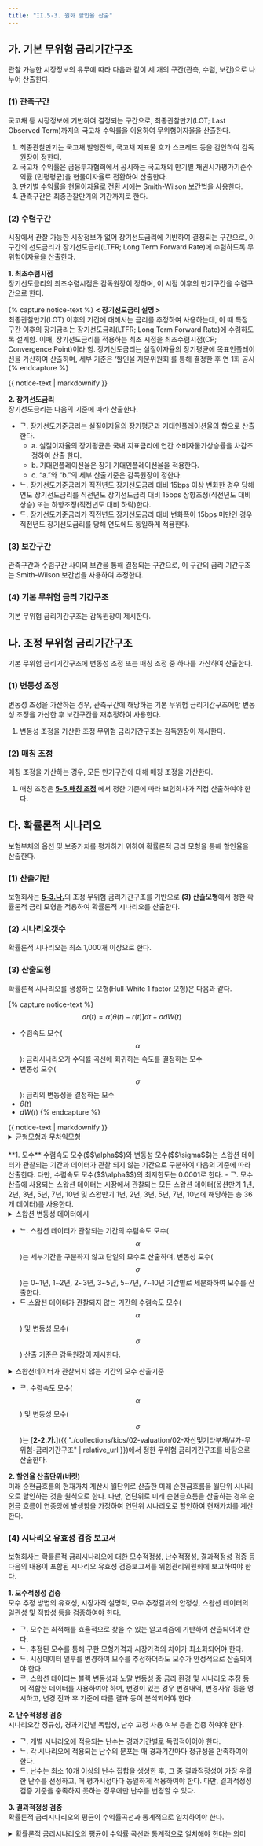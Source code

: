 ```yaml
---
title: "II.5-3. 원화 할인율 산출"
---
```


## 가. 기본 무위험 금리기간구조
관찰 가능한 시장정보의 유무에 따라 다음과 같이 세 개의 구간(관측, 수렴, 보간)으로 나누어 산출한다.

### (1) 관측구간
국고채 등 시장정보에 기반하여 결정되는 구간으로, 최종관찰만기(LOT; Last Observed Term)까지의 국고채 수익률을 이용하여 무위험이자율을 산출한다.
1. 최종관찰만기는 국고채 발행잔액, 국고채 지표물 호가 스프레드 등을 감안하여 감독원장이 정한다.
2. 국고채 수익률은 금융투자협회에서 공시하는 국고채의 만기별 채권시가평가기준수익률 (민평평균)을 현물이자율로 전환하여 산출한다.
3. 만기별 수익률을 현물이자율로 전환 시에는 Smith-Wilson 보간법을 사용한다.
4. 관측구간은 최종관찰만기의 기간까지로 한다.

### (2) 수렴구간
시장에서 관찰 가능한 시장정보가 없어 장기선도금리에 기반하여 결정되는 구간으로, 이 구간의 선도금리가 장기선도금리(LTFR; Long Term Forward Rate)에 수렴하도록 무위험이자율을 산출한다.

**1. 최초수렴시점**  
장기선도금리의 최초수렴시점은 감독원장이 정하며, 이 시점 이후의 만기구간을 수렴구간으로 한다.

{% capture notice-text %}
**< 장기선도금리 설명 >**  
최종관찰만기(LOT) 이후의 기간에 대해서는 금리를 추정하여 사용하는데, 이 때 특정 구간 이후의 장기금리는 장기선도금리(LTFR; Long Term Forward Rate)에 수렴하도록 설계함. 이때, 장기선도금리를 적용하는 최초 시점을 최초수렴시점(CP; Convergence Point)이라 함. 장기선도금리는 실질이자율의 장기평균에 목표인플레이션을 가산하여 산출하며, 세부 기준은 ‘할인율 자문위원회’를 통해 결정한 후 연 1회 공시
{% endcapture %}
<div class="notice">
  {{ notice-text | markdownify }}
</div>

**2. 장기선도금리**  
장기선도금리는 다음의 기준에 따라 산출한다.
- ᄀ. 장기선도기준금리는 실질이자율의 장기평균과 기대인플레이션율의 합으로 산출한다.
  - a. 실질이자율의 장기평균은 국내 지표금리에 연간 소비자물가상승률을 차감조정하여 산출 한다.
  - b. 기대인플레이션율은 장기 기대인플레이션율을 적용한다.
  - c. “a.”와 “b.”의 세부 산출기준은 감독원장이 정한다.
- ᄂ. 장기선도기준금리가 직전년도 장기선도금리 대비 15bps 이상 변화한 경우 당해연도 장기선도금리를 직전년도 장기선도금리 대비 15bps 상향조정(직전년도 대비 상승) 또는 하향조정(직전년도 대비 하락)한다.
- ᄃ. 장기선도기준금리가 직전년도 장기선도금리 대비 변화폭이 15bps 미만인 경우 직전년도 장기선도금리를 당해 연도에도 동일하게 적용한다.

### (3) 보간구간
관측구간과 수렴구간 사이의 보간을 통해 결정되는 구간으로, 이 구간의 금리 기간구조는 Smith-Wilson 보간법을 사용하여 추정한다.
### (4) 기본 무위험 금리 기간구조
기본 무위험 금리기간구조는 감독원장이 제시한다.

## 나. 조정 무위험 금리기간구조
기본 무위험 금리기간구조에 변동성 조정 또는 매칭 조정 중 하나를 가산하여 산출한다.
### (1) 변동성 조정
변동성 조정을 가산하는 경우, 관측구간에 해당하는 기본 무위험 금리기간구조에만 변동성 조정을 가산한 후 보간구간을 재추정하여 사용한다.
1. 변동성 조정을 가산한 조정 무위험 금리기간구조는 감독원장이 제시한다.

### (2) 매칭 조정
매칭 조정을 가산하는 경우, 모든 만기구간에 대해 매칭 조정을 가산한다.
1. 매칭 조정은 [**5-5.매칭 조정**](#5-5-매칭-조정matching-adjustment) 에서 정한 기준에 따라 보험회사가 직접 산출하여야 한다.

## 다. 확률론적 시나리오
보험부채의 옵션 및 보증가치를 평가하기 위하여 확률론적 금리 모형을 통해 할인율을 산출한다.
### (1) 산출기반
보험회사는 [**5-3.나.**](#나-조정-무위험-금리기간구조)의 조정 무위험 금리기간구조를 기반으로 **(3) 산출모형**에서 정한 확률론적 금리 모형을 적용하여 확률론적 시나리오를 산출한다.
### (2) 시나리오갯수
확률론적 시나리오는 최소 1,000개 이상으로 한다.
### (3) 산출모형
확률론적 시나리오를 생성하는 모형(Hull-White 1 factor 모형)은 다음과 같다.  

{% capture notice-text %}
$$dr(t) = \alpha[\theta(t)-r(t)]dt + \sigma dW(t)$$

- 수렴속도 모수($$\alpha$$): 금리시나리오가 수익률 곡선에 회귀하는 속도를 결정하는 모수
- 변동성 모수($$\sigma$$): 금리의 변동성을 결정하는 모수
- $\theta(t)$
- $dW(t)$
{% endcapture %}
<div class="notice">
  {{ notice-text | markdownify }}
</div>

<details>
  <summary>균형모형과 무차익모형</summary>
  <div markdown="1">
  {% capture notice-2 %}
  - **균형모형(Equilibrium Model)** : 과거 금리변화를 설명할 수 있는 모형(Vasicek 모형 등)
  - **무차익모형(No-arbitrage Model)** : 현재 시장에서 관찰되는 채권 가격을 설명할 수 있는 모형(Hull-White 모형, Black-Karasinski 모형 등)
- 감독당국은 보험회사 간 비교가능성 확보를 위해 시나리오 산출 모형으로 Hull-White 1 factor 모형을 제시하고 있으며, 다른 금리 모형은 원칙적으로 허용하지 않음
    - Hull-White 1 factor 모형은 무차익모형이며 스왑션 변동성 데이터를 기반으로 수렴속도 모수($$\alpha$$) 및 변동성 모수($$\sigma$$)를 추정하여 시나리오를 생성
  {% endcapture %}

  <div class="notice">
    {{ notice-2 | markdownify }}
  </div>

  </div>
</details>

<br>
**1. 모수**  
수렴속도 모수($$\alpha$$)와 변동성 모수($$\sigma$$)는 스왑션 데이터가 관찰되는 기간과 데이터가 관찰 되지 않는 기간으로 구분하여 다음의 기준에 따라 산출한다. 다만, 수렴속도 모수($$\alpha$$)의 최저한도는 0.0001로 한다.
- ᄀ. 모수 산출에 사용되는 스왑션 데이터는 시장에서 관찰되는 모든 스왑션 데이터(옵션만기 1년, 2년, 3년, 5년, 7년, 10년 및 스왑만기 1년, 2년, 3년, 5년, 7년, 10년에 해당하는 총 36개 데이터)를 사용한다.

<details>
  <summary>스왑션 변동성 데이터예시</summary>
  <div markdown="1">

  {% capture notice-3 %}
- 모수 산출에 사용되는 스왑션 변동성은 시장에서 관찰되는 모든 데이터(총 36개)<sup>1)</sup>를 사용 하는 것이 원칙.
- <sub> **1)**(옵션만기x스왑만기) : (1x1), (1x2), (1x3), (1x5), ..., (10x5), (10x7), (10x10), 총 36개</sub>
- 모수 추정 시 옵션, 스왑만기가 일치하는 데이터만 활용(예시: 1x1, 2,x2, 3x3, 5x5, 7x7, 10x10, 총 6개)하여 최적해를 계산한다면 이는 기준 위반에 해당
  {% endcapture %}

  <div class="notice">
    {{ notice-3 | markdownify }}
  </div>

  </div>
</details>

- ᄂ. 스왑션 데이터가 관찰되는 기간의 수렴속도 모수($$\alpha$$)는 세부기간을 구분하지 않고 단일의 모수로 산출하며, 변동성 모수($$\sigma$$)는 0~1년, 1~2년, 2~3년, 3~5년, 5~7년, 7~10년 기간별로 세분화하여 모수를 산출한다.
- ᄃ.스왑션 데이터가 관찰되지 않는 기간의 수렴속도 모수($$\alpha$$) 및 변동성 모수($$\sigma$$) 산출 기준은 감독원장이 제시한다.

<details>
  <summary>스왑션데이터가 관찰되지 않는 기간의 모수 산출기준</summary>
  <div markdown="1">

  {% capture notice-4 %}

- 스왑션데이터가 관찰되지 않는 기간의 모수(장기 모수) 산출기준은 매분기 감독원 홈페이 지를 통해 공시 (예시: 최근 120개월 치 모수 산출결과의 단순평균 값)
- K-ICS 영향평가 시에는 최근 36개월 단순평균 값을 사용해왔으나, 확률론적 시나리오의 ‘결과 적정성 검증’ 기준(마팅게일 테스트)을 통과하지 못하는 경우가 발생할 수 있어 시장 상황에 따라 변경 가능하도록 기준을 유연하게 운영
- 장기모수의 산출기준으로 최근 산출결과의 단순평균 값을 사용하는 것은 시장 가격을 가장 잘 복원하는 방안이며, 이는 과거 연구용역을 통해 검토된 사항임
  - 장기 모수는 확률론적 시나리오 산출 결과에 큰 영향을 끼치므로, 회사가 임의의 값으로 고정하는 등의 임의성을 허용하지 않음
  {% endcapture %}

  <div class="notice">
    {{ notice-4 | markdownify }}
  </div>

  </div>
</details>

- ᄅ. 수렴속도 모수($$\alpha$$) 및 변동성 모수($$\sigma$$)는 [**2-2.가.**]({{ "./collections/kics/02-valuation/02-자산및기타부채/#가-무위험-금리기간구조" | relative_url }})에서 정한 무위험 금리기간구조를 바탕으로 산출한다.



**2. 할인율 산출단위(버킷)**  
미래 순현금흐름의 현재가치 계산시 월단위로 산출한 미래 순현금흐름을 월단위 시나리오로 할인하는 것을 원칙으로 한다. 다만, 연단위로 미래 순현금흐름을 산출하는 경우 순현금 흐름이 연중앙에 발생함을 가정하여 연단위 시나리오로 할인하여 현재가치를 계산한다.

### (4) 시나리오 유효성 검증 보고서
보험회사는 확률론적 금리시나리오에 대한 모수적정성, 난수적정성, 결과적정성 검증 등 다음의 내용이 포함된 시나리오 유효성 검증보고서를 위험관리위원회에 보고하여야 한다.

**1. 모수적정성 검증**  
모수 추정 방법의 유효성, 시장가격 설명력, 모수 추정결과의 안정성, 스왑션 데이터의 일관성 및 적합성 등을 검증하여야 한다.
- ᄀ. 모수는 최적해를 효율적으로 찾을 수 있는 알고리즘에 기반하여 산출되어야 한다.
- ᄂ. 추정된 모수를 통해 구한 모형가격과 시장가격의 차이가 최소화되어야 한다.
- ᄃ. 시장데이터 일부를 변경하여 모수를 추정하더라도 모수가 안정적으로 산출되어야 한다.
- ᄅ. 스왑션 데이터는 블랙 변동성과 노말 변동성 중 금리 환경 및 시나리오 추정 등에 적합한 데이터를 사용하여야 하며, 변경이 있는 경우 변경내역, 변경사유 등을 명시하고, 변경 전과 후 기준에 따른 결과 등이 분석되어야 한다.

**2. 난수적정성 검증**  
시나리오간 정규성, 경과기간별 독립성, 난수 고정 사용 여부 등을 검증 하여야 한다.
- ᄀ. 개별 시나리오에 적용되는 난수는 경과기간별로 독립적이어야 한다.
- ᄂ. 각 시나리오에 적용되는 난수의 분포는 매 경과기간마다 정규성을 만족하여야 한다.
- ᄃ. 난수는 최소 10개 이상의 난수 집합을 생성한 후, 그 중 결과적정성이 가장 우월한 난수를 선정하고, 매 평가시점마다 동일하게 적용하여야 한다. 다만, 결과적정성 검증 기준을 충족하지 못하는 경우에만 난수를 변경할 수 있다.

**3. 결과적정성 검증**  
확률론적 금리시나리오의 평균이 수익률곡선과 통계적으로 일치하여야 한다.

<details>
  <summary>확률론적 금리시나리오의 평균이 수익률 곡선과 통계적으로 일치해야 한다는 의미</summary>
  <div markdown="1">

  {% capture notice-5 %}
**(마팅게일 테스트)** 미래 현금흐름의 현가가 정규분포를 따른다는 가정 하에 시나리오별 무이표채 현가의 평균이 수익률곡선의 무이표채 현가와 95% 신뢰수준에서 일치하여야 함
- 미국(SOA)과 독일(DAV) 계리사회에서는 마팅게일 테스트를 95% 신뢰수준 하에서 실시 하도록 권고(SOA, Economic Scenatio Generators : A Practical Guide, 2016. DAV, Exemplary calibration and validation of the ESG in the BSM, 2020.)
- 기준 : 미래 순현금흐름의 현재가치 계산 시 확률론적 금리시나리오를 적용한 결과의 평균과 수익률 곡선(결정론적 금리시나리오)을 적용한 결과가 95% 신뢰수준 범위 내에서 일치할 것
- $$\mu$$가 95% 신뢰구간 $$( \bar X - 1.96SE, \bar X + 1.96SE)$$ 에 위치하면 시장일관성이 성립한다고 판단
  - $$\mu$$ : 수익률곡선의 무이표채 현가
  - $$\bar X$$ : 시나리오 할인 곡선의 무이표채 현가의 평균(확률론적 평균)
  - $$SE$$ : 시나리오 할인 곡선의 무이표채 현가의 표준오차
  {% endcapture %}

  <div class="notice">
    {{ notice-5 | markdownify }}
  </div>

  </div>
</details>
